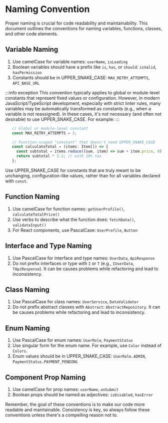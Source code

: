 # Naming Convention

Proper naming is crucial for code readability and maintainability. This document outlines the conventions for naming variables, functions, classes, and other code elements.

## Variable Naming

1. Use camelCase for variable names: `userName`, `isLoading`
2. Boolean variables should have a prefix like `is`, `has`, or `should`: `isValid`, `hasPermission`
3. Constants should be in UPPER_SNAKE_CASE: `MAX_RETRY_ATTEMPTS`, `API_BASE_URL`

:::info exception
   This convention typically applies to global or module-level constants that represent fixed values or configuration. However, in modern JavaScript/TypeScript development, especially with strict linter rules, many variables may be automatically transformed as constants (e.g., when a variable is not reassigned). In these cases, it's not necessary (and often not desirable) to use UPPER_SNAKE_CASE. For example:
:::

```typescript
   // Global or module-level constant
   const MAX_RETRY_ATTEMPTS = 3;

   // Function-scoped "constant" that doesn't need UPPER_SNAKE_CASE
   const calculateTotal = (items: Item[]) => {
     const subtotal = items.reduce((sum, item) => sum + item.price, 0);
     return subtotal * 1.1; // with 10% tax
   };
   ```

   Use UPPER_SNAKE_CASE for constants that are truly meant to be unchanging, configuration-like values, rather than for all variables declared with `const`.
## Function Naming

1. Use camelCase for function names: `getUserProfile()`, `calculateTotalPrice()`
2. Use verbs to describe what the function does: `fetchData()`, `validateInput()`
3. For React components, use PascalCase: `UserProfile`, `Button`

## Interface and Type Naming

1. Use PascalCase for interface and type names: `UserData`, `ApiResponse`
2. Do not prefix interfaces or type with `I` or `T` (e.g., `IUserData`, `TApiResponse`). It can be causes problems while refactoring and lead to inconsistency.

## Class Naming

1. Use PascalCase for class names: `UserService`, `DataValidator`
2. Do not prefix abstract classes with `Abstract`: `AbstractRepository`. It can be causes problems while refactoring and lead to inconsistency.

## Enum Naming

1. Use PascalCase for enum names: `UserRole`, `PaymentStatus`
2. Use singular form for the enum name. For example, use `Color` instead of `Colors`.
3. Enum values should be in UPPER_SNAKE_CASE: `UserRole.ADMIN`, `PaymentStatus.PAYMENT_PENDING`

## Component Prop Naming

1. Use camelCase for prop names: `userName`, `onSubmit`
2. Boolean props should be named as adjectives: `isDisabled`, `hasError`

Remember, the goal of these conventions is to make our code more readable and maintainable. Consistency is key, so always follow these conventions unless there's a compelling reason not to.